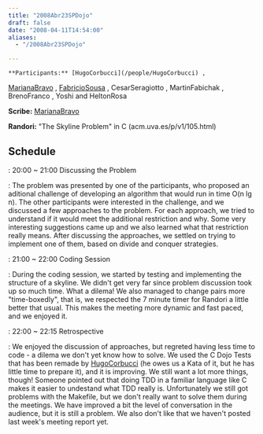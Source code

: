 ```yaml
---
title: "2008Abr23SPDojo"
draft: false
date: "2008-04-11T14:54:00"
aliases:
  - "/2008Abr23SPDojo"

---
```

    **Participants:** [HugoCorbucci](/people/HugoCorbucci) ,
[MarianaBravo](/MarianaBravo) , [FabricioSousa](/FabricioSousa) ,
CesarSeragiotto , MartinFabichak , BrenoFranco , Yoshi and HeltonRosa

**Scribe:** [MarianaBravo](/MarianaBravo)

**Randori:** "The Skyline Problem" in C (acm.uva.es/p/v1/105.html)

Schedule
--------

 
:   20:00 \~ 21:00 Discussing the Problem

 
:   The problem was presented by one of the participants, who proposed
    an aditional challenge of developing an algorithm that would run in
    time O(n lg n). The other participants were interested in the
    challenge, and we discussed a few approaches to the problem. For
    each approach, we tried to understand if it would meet the
    additional restriction and why. Some very interesting suggestions
    came up and we also learned what that restriction really means.
    After discussing the approaches, we settled on trying to implement
    one of them, based on divide and conquer strategies.

 
:   21:00 \~ 22:00 Coding Session

 
:   During the coding session, we started by testing and implementing
    the structure of a skyline. We didn't get very far since problem
    discussion took up so much time. What a dilema! We also managed to
    change pairs more "time-boxedly", that is, we respected the 7 minute
    timer for Randori a little better that usual. This makes the meeting
    more dynamic and fast paced, and we enjoyed it.

 
:   22:00 \~ 22:15 Retrospective

 
:   We enjoyed the discussion of approaches, but regreted having less
    time to code - a dilema we don't yet know how to solve. We used the
    C Dojo Tests that has been remade by
    [HugoCorbucci](/people/HugoCorbucci) (he owes us a Kata of it, but
    he has little time to prepare it), and it is improving. We still
    want a lot more things, though! Someone pointed out that doing TDD
    in a familiar language like C makes it easier to undestand what TDD
    really is. Unfortunately we still got problems with the Makefile,
    but we don't really want to solve them during the meetings. We have
    improved a bit the level of conversation in the audience, but it is
    still a problem. We also don't like that we haven't posted last
    week's meeting report yet.


